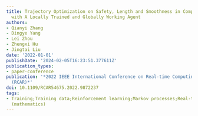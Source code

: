 ```yaml
---
title: Trajectory Optimization on Safety, Length and Smoothness in Complex Environments
  with A Locally Trained and Globally Working Agent
authors:
- Qianyi Zhang
- Dingye Yang
- Lei Zhou
- Zhengxi Hu
- Jingtai Liu
date: '2022-01-01'
publishDate: '2024-02-05T16:23:51.377611Z'
publication_types:
- paper-conference
publication: '*2022 IEEE International Conference on Real-time Computing and Robotics
  (RCAR)*'
doi: 10.1109/RCAR54675.2022.9872237
tags:
- Training;Training data;Reinforcement learning;Markov processes;Real-time systems;Safety;Splines
  (mathematics)
---
```

